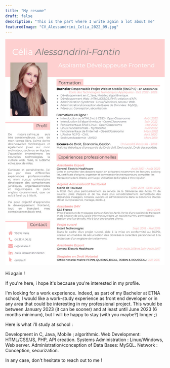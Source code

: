 ```yaml
---
title: "My resume"
draft: false
description: "This is the part where I write again a lot about me"
featuredImage: "CV_Alessandrini_Celia_2022_09.jpg"
---
```

![Hi !](/images/CV_Alessandrini_Celia_2022_09.jpg "Hi !")

Hi again ! 

If you're here, i hope it's because you're interested in my profile. 

I'm looking for a work experience. Indeed, as part of my Bachelor at ETNA school, I would like a work-study experience as front end developer or in any area that could be interesting in my professional project. This would be between January 2023 (it can be sooner) and at least until June 2023 (6 months minimum), but I will be happy to stay (with you maybe?) longer ;)

Here is what i'll study at school :

Development in C, Java, Mobile ; algorithmic.
Web Development: HTML/CSS/JS, PHP, API creation.
Systems Administration : Linux/Windows, Web server.
Administration/conception of Data Bases: MySQL.
Network : Conception, securization.

In any case, don't hesitate to reach out to me ! 